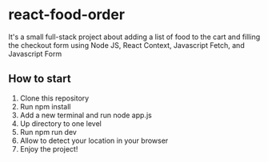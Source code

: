 # react-food-order
It's a small full-stack project about adding a list of food to the cart and filling the checkout form using Node JS, React Context, Javascript Fetch, and Javascript Form

## How to start
1. Clone this repository
2. Run npm install
3. Add a new terminal and run node app.js
4. Up directory to one level
5. Run npm run dev
6. Allow to detect your location in your browser
7. Enjoy the project!
